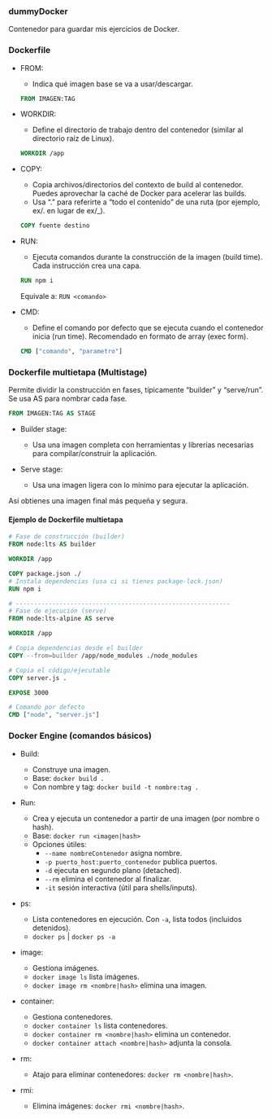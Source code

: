 ### dummyDocker

Contenedor para guardar mis ejercicios de Docker.

### Dockerfile

- FROM:

  - Indica qué imagen base se va a usar/descargar.

  ```Dockerfile
  FROM IMAGEN:TAG
  ```

- WORKDIR:

  - Define el directorio de trabajo dentro del contenedor (similar al directorio raíz de Linux).

  ```Dockerfile
  WORKDIR /app
  ```

- COPY:

  - Copia archivos/directorios del contexto de build al contenedor. Puedes aprovechar la caché de Docker para acelerar las builds.
  - Usa “.” para referirte a “todo el contenido” de una ruta (por ejemplo, ex/. en lugar de ex/\_).

  ```Dockerfile
  COPY fuente destino
  ```

- RUN:

  - Ejecuta comandos durante la construcción de la imagen (build time). Cada instrucción crea una capa.

  ```Dockerfile
  RUN npm i
  ```

  Equivale a: `RUN <comando>`

- CMD:
  - Define el comando por defecto que se ejecuta cuando el contenedor inicia (run time). Recomendado en formato de array (exec form).
  ```Dockerfile
  CMD ["comando", "parametro"]
  ```

### Dockerfile multietapa (Multistage)

Permite dividir la construcción en fases, típicamente “builder” y “serve/run”. Se usa AS para nombrar cada fase.

```Dockerfile
FROM IMAGEN:TAG AS STAGE
```

- Builder stage:

  - Usa una imagen completa con herramientas y librerías necesarias para compilar/construir la aplicación.

- Serve stage:
  - Usa una imagen ligera con lo mínimo para ejecutar la aplicación.

Así obtienes una imagen final más pequeña y segura.

#### Ejemplo de Dockerfile multietapa

```Dockerfile
# Fase de construcción (builder)
FROM node:lts AS builder

WORKDIR /app

COPY package.json ./
# Instala dependencias (usa ci si tienes package-lock.json)
RUN npm i

# -----------------------------------------------------------
# Fase de ejecución (serve)
FROM node:lts-alpine AS serve

WORKDIR /app

# Copia dependencias desde el builder
COPY --from=builder /app/node_modules ./node_modules

# Copia el código/ejecutable
COPY server.js .

EXPOSE 3000

# Comando por defecto
CMD ["node", "server.js"]
```

### Docker Engine (comandos básicos)

- Build:

  - Construye una imagen.
  - Base: `docker build .`
  - Con nombre y tag: `docker build -t nombre:tag .`

- Run:

  - Crea y ejecuta un contenedor a partir de una imagen (por nombre o hash).
  - Base: `docker run <imagen|hash>`
  - Opciones útiles:
    - `--name nombreContenedor` asigna nombre.
    - `-p puerto_host:puerto_contenedor` publica puertos.
    - `-d` ejecuta en segundo plano (detached).
    - `--rm` elimina el contenedor al finalizar.
    - `-it` sesión interactiva (útil para shells/inputs).

- ps:

  - Lista contenedores en ejecución. Con `-a`, lista todos (incluidos detenidos).
  - `docker ps` | `docker ps -a`

- image:

  - Gestiona imágenes.
  - `docker image ls` lista imágenes.
  - `docker image rm <nombre|hash>` elimina una imagen.

- container:

  - Gestiona contenedores.
  - `docker container ls` lista contenedores.
  - `docker container rm <nombre|hash>` elimina un contenedor.
  - `docker container attach <nombre|hash>` adjunta la consola.

- rm:

  - Atajo para eliminar contenedores: `docker rm <nombre|hash>`.

- rmi:
  - Elimina imágenes: `docker rmi <nombre|hash>`.
